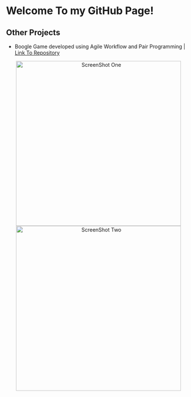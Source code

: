# Welcome To my GitHub Page!

## Other Projects

* Boogle Game developed using Agile Workflow and Pair Programming | 
[Link To Repository](https://github.com/KenPowerClassroom/boogle-game-teamb)

<p align="middle">
    <img src="https://user-images.githubusercontent.com/55248374/135715745-0f4ba0e9-a848-4759-902a-55584cf2f29f.png" alt="ScreenShot One" width="450"/>
    <img src="https://user-images.githubusercontent.com/55248374/135715762-1bb7cc23-1277-4371-8ef5-b140e07f3758.png" alt="ScreenShot Two" width="450"/>
</p>
